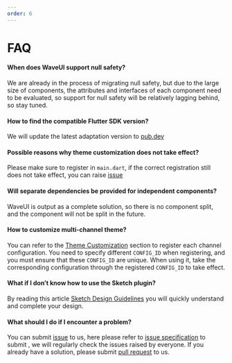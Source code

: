 ```yaml
---
order: 6
---
```


# FAQ

#### When does WaveUI support null safety?

We are already in the process of migrating null safety, but due to the large size of components, the attributes and interfaces of each component need to be evaluated, so support for null safety will be relatively lagging behind, so stay tuned.

#### How to find the compatible Flutter SDK version?

We will update the latest adaptation version to [pub.dev](https://pub.dev/packages/waveui/)

#### Possible reasons why theme customization does not take effect?

Please make sure to register in <code>main.dart</code>, if the correct registration still does not take effect, you can raise [issue](https://github.com/LianjiaTech/waveui/issues/new)

#### Will separate dependencies be provided for independent components?

WaveUI is output as a complete solution, so there is no component split, and the component will not be split in the future.

#### How to customize multi-channel theme?
You can refer to the [Theme Customization](./theme) section to register each channel configuration. You need to specify different <code>CONFIG_ID</code> when registering, and you must ensure that these <code>CONFIG_ID</code> are unique. When using it, take the corresponding configuration through the registered <code>CONFIG_ID</code> to take effect.

#### What if I don’t know how to use the Sketch plugin?

By reading this article [Sketch Design Guidelines](./sketch) you will quickly understand and complete your design.

#### What should I do if I encounter a problem?

You can submit [issue](https://github.com/LianjiaTech/waveui/issues/new) to us, here please refer to [issue specification](https://github.com/LianjiaTech/waveui/issues/3) to submit , we will regularly check the issues raised by everyone. If you already have a solution, please submit [pull request](https://github.com/LianjiaTech/waveui/pulls) to us.